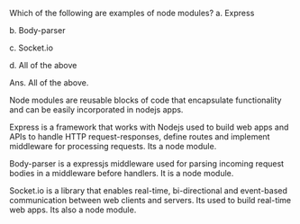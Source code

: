 Which of the following are examples of node modules?
a. Express

b. Body-parser

c. Socket.io

d. All of the above

Ans. All of the above.

Node modules are reusable blocks of code that encapsulate functionality and can be easily incorporated in nodejs apps.

Express is a framework that works with Nodejs used to build web apps and APIs to handle HTTP request-responses, define routes and implement middleware for processing requests. Its a node module.

Body-parser is a expressjs middleware used for parsing incoming request bodies in a middleware before handlers. It is a node module.

Socket.io is a library that enables real-time, bi-directional and event-based communication between web clients and servers. Its used to build real-time web apps. Its also a node module.
